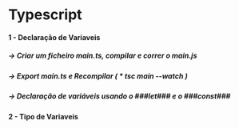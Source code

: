 # Typescript

#### 1 - Declaração de Variaveis
##### -> Criar um ficheiro main.ts, compilar e correr o main.js
##### -> Export main.ts e Recompilar ( * tsc main --watch )
##### -> Declaração de variáveis usando o ###let### e o ###const### 

#### 2 - Tipo de Variaveis
